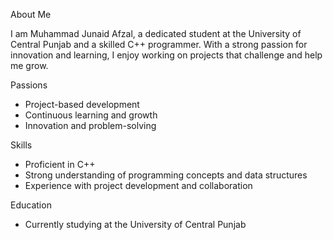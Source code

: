 About Me

I am Muhammad Junaid Afzal, a dedicated student at the University of Central Punjab and a skilled C++ programmer. With a strong passion for innovation and learning, I enjoy working on projects that challenge and help me grow.

Passions

- Project-based development
- Continuous learning and growth
- Innovation and problem-solving

Skills

- Proficient in C++
- Strong understanding of programming concepts and data structures
- Experience with project development and collaboration

Education

- Currently studying at the University of Central Punjab
